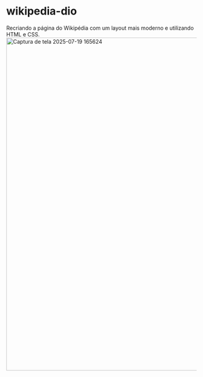 # wikipedia-dio
Recriando a página do Wikipédia com um layout mais moderno e utilizando HTML e CSS.
<br>
<img width="1880" height="879" alt="Captura de tela 2025-07-19 165624" src="https://github.com/user-attachments/assets/3c4044cb-5819-48cb-97ec-7137ba4d3d32" />
